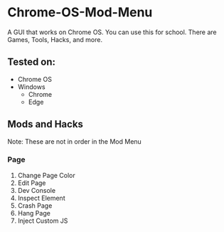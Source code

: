 # Chrome-OS-Mod-Menu
A GUI that works on Chrome OS. You can use this for school. There are Games, Tools, Hacks, and more. 

## Tested on:
- Chrome OS 
- Windows
  - Chrome
  - Edge

## Mods and Hacks 
Note: These are not in order in the Mod Menu

### Page
1. Change Page Color
2. Edit Page 
3. Dev Console 
4. Inspect Element
5. Crash Page
6. Hang Page
7. Inject Custom JS

